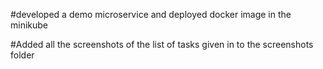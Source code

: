 #developed a demo microservice and deployed docker image in the minikube

#Added all the screenshots of the list of tasks given in to the screenshots folder
